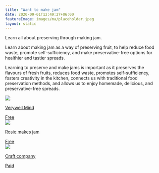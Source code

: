```yaml
---
title: "Want to make jam"
date: 2020-09-01T12:49:27+06:00
featureImage: images/ma/placeholder.jpeg
layout: static
---
```


Learn all about preserving through making jam.

Learn about making jam as a way of preserving fruit, to help reduce food waste, promote self-sufficiency, and make preservative-free options for healthier and tastier spreads.

Learning to preserve and make jams is important as it preserves the flavours of fresh fruits, reduces food waste, promotes self-sufficiency, fosters creativity in the kitchen, connects us with traditional food preservation methods, and allows us to enjoy homemade, delicious, and preservative-free spreads.

<a class="ma-link" href="https://www.verywellmind.com/the-importance-of-hobbies-for-stress-relief-3144574"><div class="ma-card ma-card-Learning"><div class="ma-icon"><img src ="/images/icon-check.png"/></div><div class="ma-name"><p>Verywell Mind</p></div><div class="ma-paid-text"><span>Free</span></div></div></a><a class="ma-link" href="https://rosiemakesjam.com/jam-and-preserve-making-classes/"><div class="ma-card ma-card-Learning"><div class="ma-icon"><img src ="/images/icon-check.png"/></div><div class="ma-name"><p>Rosie makes jam</p></div><div class="ma-paid-text"><span>Free </span></div></div></a><a class="ma-link" href="https://www.craftcompany.co.uk"><div class="ma-card ma-card-Learning"><div class="ma-icon"><img src ="/images/icon-pound.png"/></div><div class="ma-name"><p>Craft company</p></div><div class="ma-paid-text"><span>Paid</span></div></div></a>  

<br/><br/>






